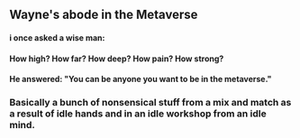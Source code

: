 ## Wayne's abode in the Metaverse

#### i once asked a wise man:
#### How high? How far? How deep? How pain? How strong?
#### He answered: "You can be anyone you want to be in the metaverse."

### Basically a bunch of nonsensical stuff from a mix and match as a result of idle hands and in an idle workshop from an idle mind.
